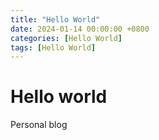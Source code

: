 ```yaml
---
title: "Hello World"
date: 2024-01-14 00:00:00 +0800
categories: [Hello World]
tags: [Hello World]
---
```


# Hello world

Personal blog